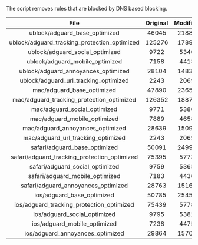 The script removes rules that are blocked by DNS based blocking.


| File | Original | Modified |
|:----:|:-----:|:-----:|
| ublock/adguard_base_optimized | 46045 | 21887 |
| ublock/adguard_tracking_protection_optimized | 125276 | 17899 |
| ublock/adguard_social_optimized | 9722 | 5340 |
| ublock/adguard_mobile_optimized | 7158 | 4413 |
| ublock/adguard_annoyances_optimized | 28104 | 14835 |
| ublock/adguard_url_tracking_optimized | 2243 | 2069 |
| mac/adguard_base_optimized | 47890 | 23651 |
| mac/adguard_tracking_protection_optimized | 126352 | 18878 |
| mac/adguard_social_optimized | 9771 | 5380 |
| mac/adguard_mobile_optimized | 7889 | 4658 |
| mac/adguard_annoyances_optimized | 28639 | 15093 |
| mac/adguard_url_tracking_optimized | 2243 | 2069 |
| safari/adguard_base_optimized | 50091 | 24991 |
| safari/adguard_tracking_protection_optimized | 75395 | 5773 |
| safari/adguard_social_optimized | 9759 | 5365 |
| safari/adguard_mobile_optimized | 7183 | 4436 |
| safari/adguard_annoyances_optimized | 28763 | 15165 |
| ios/adguard_base_optimized | 50785 | 25453 |
| ios/adguard_tracking_protection_optimized | 75439 | 5778 |
| ios/adguard_social_optimized | 9795 | 5382 |
| ios/adguard_mobile_optimized | 7238 | 4475 |
| ios/adguard_annoyances_optimized | 29864 | 15704 |